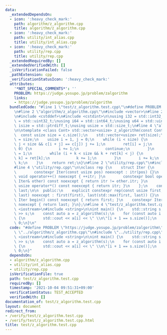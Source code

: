 ```yaml
---
data:
  _extendedDependsOn:
  - icon: ':heavy_check_mark:'
    path: algorithm/z_algorithm.cpp
    title: algorithm/z_algorithm.cpp
  - icon: ':heavy_check_mark:'
    path: utility/int_alias.cpp
    title: utility/int_alias.cpp
  - icon: ':heavy_check_mark:'
    path: utility/rep.cpp
    title: utility/rep.cpp
  _extendedRequiredBy: []
  _extendedVerifiedWith: []
  _isVerificationFailed: false
  _pathExtension: cpp
  _verificationStatusIcon: ':heavy_check_mark:'
  attributes:
    '*NOT_SPECIAL_COMMENTS*': ''
    PROBLEM: https://judge.yosupo.jp/problem/zalgorithm
    links:
    - https://judge.yosupo.jp/problem/zalgorithm
  bundledCode: "#line 1 \"test/z_algorithm.test.cpp\"\n#define PROBLEM \"https://judge.yosupo.jp/problem/zalgorithm\"\
    \n#line 2 \"algorithm/z_algorithm.cpp\"\n#include <vector>\n#line 2 \"utility/int_alias.cpp\"\
    \n#include <cstddef>\n#include <cstdint>\n\nusing i32 = std::int32_t;\nusing u32\
    \ = std::uint32_t;\nusing i64 = std::int64_t;\nusing u64 = std::uint64_t;\nusing\
    \ isize = std::ptrdiff_t;\nusing usize = std::size_t;\n#line 4 \"algorithm/z_algorithm.cpp\"\
    \n\ntemplate <class Cont> std::vector<usize> z_algorithm(const Cont& c) {\n  \
    \  const usize size = c.size();\n    std::vector<usize> ret(size);\n    ret[0]\
    \ = size;\n    usize i = 1, j = 0;\n    while (i < size) {\n        while (i +\
    \ j < size && c[i + j] == c[j]) j += 1;\n        ret[i] = j;\n        if (j ==\
    \ 0) {\n            i += 1;\n            continue;\n        }\n        usize k\
    \ = 1;\n        while (i + k < size && k + ret[k] < j) {\n            ret[i +\
    \ k] = ret[k];\n            k += 1;\n        }\n        i += k;\n        j -=\
    \ k;\n    }\n    return ret;\n}\n#line 2 \"utility/rep.cpp\"\n#include <algorithm>\n\
    #line 4 \"utility/rep.cpp\"\n\nclass rep {\n    struct Iter {\n        usize itr;\n\
    \        constexpr Iter(const usize pos) noexcept : itr(pos) {}\n        constexpr\
    \ void operator++() noexcept { ++itr; }\n        constexpr bool operator!=(const\
    \ Iter& other) const noexcept { return itr != other.itr; }\n        constexpr\
    \ usize operator*() const noexcept { return itr; }\n    };\n    const Iter first,\
    \ last;\n\n  public:\n    explicit constexpr rep(const usize first, const usize\
    \ last) noexcept : first(first), last(std::max(first, last)) {}\n    constexpr\
    \ Iter begin() const noexcept { return first; }\n    constexpr Iter end() const\
    \ noexcept { return last; }\n};\n#line 4 \"test/z_algorithm.test.cpp\"\n#include\
    \ <iostream>\n#include <string>\n\nint main() {\n    std::string s;\n    std::cin\
    \ >> s;\n    const auto a = z_algorithm(s);\n    for (const auto i : rep(0, s.size()))\
    \ {\n        std::cout << a[i] << \" \\n\"[i + 1 == s.size()];\n    }\n    return\
    \ 0;\n}\n"
  code: "#define PROBLEM \"https://judge.yosupo.jp/problem/zalgorithm\"\n#include\
    \ \"../algorithm/z_algorithm.cpp\"\n#include \"../utility/rep.cpp\"\n#include\
    \ <iostream>\n#include <string>\n\nint main() {\n    std::string s;\n    std::cin\
    \ >> s;\n    const auto a = z_algorithm(s);\n    for (const auto i : rep(0, s.size()))\
    \ {\n        std::cout << a[i] << \" \\n\"[i + 1 == s.size()];\n    }\n    return\
    \ 0;\n}"
  dependsOn:
  - algorithm/z_algorithm.cpp
  - utility/int_alias.cpp
  - utility/rep.cpp
  isVerificationFile: true
  path: test/z_algorithm.test.cpp
  requiredBy: []
  timestamp: '2021-10-04 09:51:31+09:00'
  verificationStatus: TEST_ACCEPTED
  verifiedWith: []
documentation_of: test/z_algorithm.test.cpp
layout: document
redirect_from:
- /verify/test/z_algorithm.test.cpp
- /verify/test/z_algorithm.test.cpp.html
title: test/z_algorithm.test.cpp
---
```

